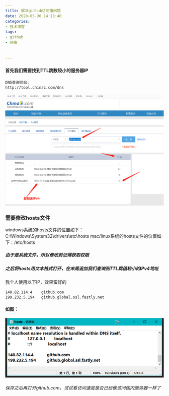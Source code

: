 ```yaml
---
title: 解决github访问慢问题
date: 2020-05-30 14:13:40
categories:
- 技术博客
tags:
- github
- 网络


---
```




#### 首先我们需要找到TTL跳数较小的服务器IP

```http
DNS查询网站:
http://tool.chinaz.com/dns
```
![在这里插入图片描述](%E8%A7%A3%E5%86%B3github%E8%AE%BF%E9%97%AE%E6%85%A2%E9%97%AE%E9%A2%98/20200327115419324.png)

### 需要修改hosts文件
windows系统的hosts文件的位置如下：C:\Windows\System32\drivers\etc\hosts
mac/linux系统的hosts文件的位置如下：/etc/hosts

##### 由于是系统文件，所以修改前记得获取权限
##### 之后将hosts用文本格式打开，在末尾追加我们查询到TTL跳值较小的IPv4地址
我个人使用以下IP，效果蛮好的
```
140.82.114.4	github.com
199.232.5.194	github.global.ssl.fastly.net
```
#### 如图：

![在这里插入图片描述](%E8%A7%A3%E5%86%B3github%E8%AE%BF%E9%97%AE%E6%85%A2%E9%97%AE%E9%A2%98/20200327114700595.png)

###### 保存之后再打开github.com，试试看访问速度是否已经像访问国内服务器一样了